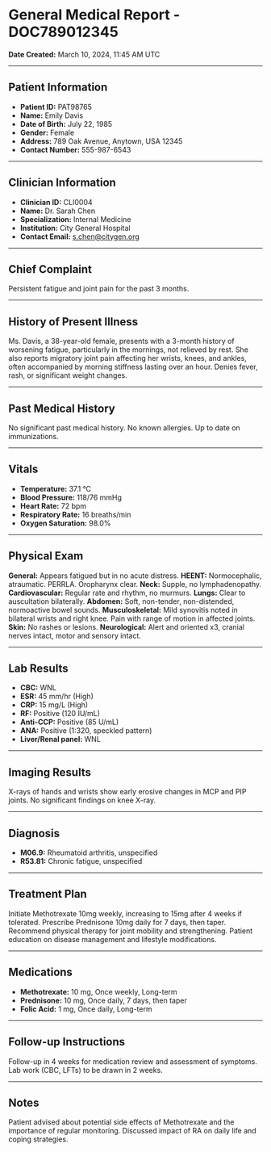 # General Medical Report - DOC789012345

**Date Created:** March 10, 2024, 11:45 AM UTC

---

## Patient Information

*   **Patient ID:** PAT98765
*   **Name:** Emily Davis
*   **Date of Birth:** July 22, 1985
*   **Gender:** Female
*   **Address:** 789 Oak Avenue, Anytown, USA 12345
*   **Contact Number:** 555-987-6543

---

## Clinician Information

*   **Clinician ID:** CLI0004
*   **Name:** Dr. Sarah Chen
*   **Specialization:** Internal Medicine
*   **Institution:** City General Hospital
*   **Contact Email:** s.chen@citygen.org

---

## Chief Complaint

Persistent fatigue and joint pain for the past 3 months.

---

## History of Present Illness

Ms. Davis, a 38-year-old female, presents with a 3-month history of worsening fatigue, particularly in the mornings, not relieved by rest. She also reports migratory joint pain affecting her wrists, knees, and ankles, often accompanied by morning stiffness lasting over an hour. Denies fever, rash, or significant weight changes.

---

## Past Medical History

No significant past medical history. No known allergies. Up to date on immunizations.

---

## Vitals

*   **Temperature:** 37.1 °C
*   **Blood Pressure:** 118/76 mmHg
*   **Heart Rate:** 72 bpm
*   **Respiratory Rate:** 16 breaths/min
*   **Oxygen Saturation:** 98.0%

---

## Physical Exam

**General:** Appears fatigued but in no acute distress.
**HEENT:** Normocephalic, atraumatic. PERRLA. Oropharynx clear.
**Neck:** Supple, no lymphadenopathy.
**Cardiovascular:** Regular rate and rhythm, no murmurs.
**Lungs:** Clear to auscultation bilaterally.
**Abdomen:** Soft, non-tender, non-distended, normoactive bowel sounds.
**Musculoskeletal:** Mild synovitis noted in bilateral wrists and right knee. Pain with range of motion in affected joints.
**Skin:** No rashes or lesions.
**Neurological:** Alert and oriented x3, cranial nerves intact, motor and sensory intact.

---

## Lab Results

*   **CBC:** WNL
*   **ESR:** 45 mm/hr (High)
*   **CRP:** 15 mg/L (High)
*   **RF:** Positive (120 IU/mL)
*   **Anti-CCP:** Positive (85 U/mL)
*   **ANA:** Positive (1:320, speckled pattern)
*   **Liver/Renal panel:** WNL

---

## Imaging Results

X-rays of hands and wrists show early erosive changes in MCP and PIP joints. No significant findings on knee X-ray.

---

## Diagnosis

*   **M06.9:** Rheumatoid arthritis, unspecified
*   **R53.81:** Chronic fatigue, unspecified

---

## Treatment Plan

Initiate Methotrexate 10mg weekly, increasing to 15mg after 4 weeks if tolerated. Prescribe Prednisone 10mg daily for 7 days, then taper. Recommend physical therapy for joint mobility and strengthening. Patient education on disease management and lifestyle modifications.

---

## Medications

*   **Methotrexate:** 10 mg, Once weekly, Long-term
*   **Prednisone:** 10 mg, Once daily, 7 days, then taper
*   **Folic Acid:** 1 mg, Once daily, Long-term

---

## Follow-up Instructions

Follow-up in 4 weeks for medication review and assessment of symptoms. Lab work (CBC, LFTs) to be drawn in 2 weeks.

---

## Notes

Patient advised about potential side effects of Methotrexate and the importance of regular monitoring. Discussed impact of RA on daily life and coping strategies.